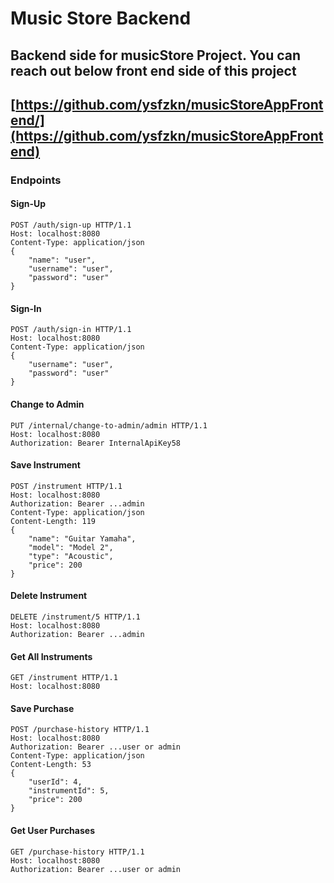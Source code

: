 # Music Store Backend

## Backend side for musicStore Project. You can reach out below front end side of this project
## [https://github.com/ysfzkn/musicStoreAppFrontend/](https://github.com/ysfzkn/musicStoreAppFrontend)

### Endpoints

#### Sign-Up

```
POST /auth/sign-up HTTP/1.1
Host: localhost:8080
Content-Type: application/json
{
    "name": "user",
    "username": "user",
    "password": "user"
}
```

#### Sign-In

```
POST /auth/sign-in HTTP/1.1
Host: localhost:8080
Content-Type: application/json
{
    "username": "user",
    "password": "user"
}
```

#### Change to Admin

```
PUT /internal/change-to-admin/admin HTTP/1.1
Host: localhost:8080
Authorization: Bearer InternalApiKey58
```

#### Save Instrument

```
POST /instrument HTTP/1.1
Host: localhost:8080
Authorization: Bearer ...admin
Content-Type: application/json
Content-Length: 119
{
    "name": "Guitar Yamaha",
    "model": "Model 2",
    "type": "Acoustic",
    "price": 200
}
```

#### Delete Instrument

```
DELETE /instrument/5 HTTP/1.1
Host: localhost:8080
Authorization: Bearer ...admin
```

#### Get All Instruments

```
GET /instrument HTTP/1.1
Host: localhost:8080
```

#### Save Purchase

```
POST /purchase-history HTTP/1.1
Host: localhost:8080
Authorization: Bearer ...user or admin
Content-Type: application/json
Content-Length: 53
{
    "userId": 4,
    "instrumentId": 5,
    "price": 200
}
```

#### Get User Purchases

```
GET /purchase-history HTTP/1.1
Host: localhost:8080
Authorization: Bearer ...user or admin
```
